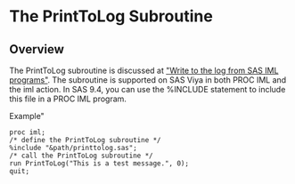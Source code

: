 # The PrintToLog Subroutine

## Overview

The PrintToLog subroutine is discussed at ["Write to the log from SAS IML programs"](https://blogs.sas.com/content/iml/2023/01/25/printtolog-iml.html).
The subroutine is supported on SAS Viya in both PROC IML and the iml action. In SAS 9.4, you can use the %INCLUDE statement to include this file in a PROC IML program.

Example"

```sas
proc iml;
/* define the PrintToLog subroutine */
%include "&path/printtolog.sas";
/* call the PrintToLog subroutine */
run PrintToLog("This is a test message.", 0);
quit;
```
